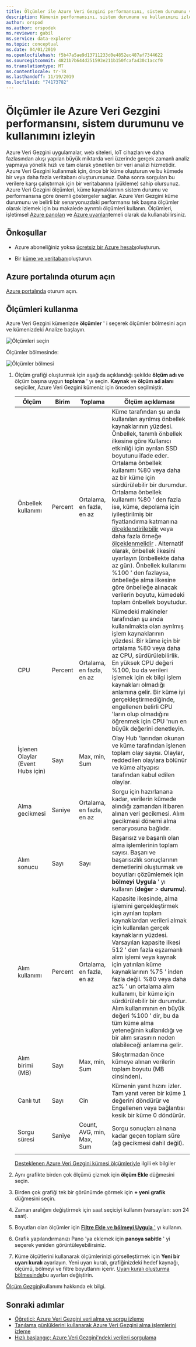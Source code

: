 ```yaml
---
title: Ölçümler ile Azure Veri Gezgini performansını, sistem durumunu ve kullanımını izleyin
description: Kümenin performansını, sistem durumunu ve kullanımını izlemek için Azure Veri Gezgini ölçümlerini nasıl kullanacağınızı öğrenin.
author: orspod
ms.author: orspodek
ms.reviewer: gabil
ms.service: data-explorer
ms.topic: conceptual
ms.date: 04/01/2019
ms.openlocfilehash: f5b47a5ae9d13711233d0e4852ec487af7344622
ms.sourcegitcommit: 4821b7b644d251593e211b150fcafa430c1accf0
ms.translationtype: MT
ms.contentlocale: tr-TR
ms.lasthandoff: 11/19/2019
ms.locfileid: "74173782"
---
```

# <a name="monitor-azure-data-explorer-performance-health-and-usage-with-metrics"></a>Ölçümler ile Azure Veri Gezgini performansını, sistem durumunu ve kullanımını izleyin

Azure Veri Gezgini uygulamalar, web siteleri, IoT cihazları ve daha fazlasından akışı yapılan büyük miktarda veri üzerinde gerçek zamanlı analiz yapmaya yönelik hızlı ve tam olarak yönetilen bir veri analizi hizmetidir. Azure Veri Gezgini kullanmak için, önce bir küme oluşturun ve bu kümede bir veya daha fazla veritabanı oluşturursunuz. Daha sonra sorguları bu verilere karşı çalıştırmak için bir veritabanına (yükleme) sahip olursunuz. Azure Veri Gezgini ölçümleri, küme kaynaklarının sistem durumu ve performansına göre önemli göstergeler sağlar. Azure Veri Gezgini küme durumunu ve belirli bir senaryonuzdaki performansı tek başına ölçümler olarak izlemek için bu makalede ayrıntılı ölçümleri kullanın. Ölçümleri, işletimsel [Azure panoları](/azure/azure-portal/azure-portal-dashboards) ve [Azure uyarıları](/azure/azure-monitor/platform/alerts-metric-overview)temeli olarak da kullanabilirsiniz.

## <a name="prerequisites"></a>Önkoşullar

* Azure aboneliğiniz yoksa [ücretsiz bir Azure hesabı](https://azure.microsoft.com/free/)oluşturun.

* Bir [küme ve veritabanı](create-cluster-database-portal.md)oluşturun.

## <a name="sign-in-to-the-azure-portal"></a>Azure portalında oturum açın

[Azure portalında](https://portal.azure.com/) oturum açın.

## <a name="using-metrics"></a>Ölçümleri kullanma

Azure Veri Gezgini kümenizde **ölçümler** ' i seçerek ölçümler bölmesini açın ve kümenizdeki Analize başlayın.

![Ölçümleri seçin](media/using-metrics/select-metrics.png)

Ölçümler bölmesinde:

![Ölçümler bölmesi](media/using-metrics/metrics-pane.png)

1. Ölçüm grafiği oluşturmak için aşağıda açıklandığı şekilde **ölçüm adı ve** ölçüm başına uygun **toplama** ' yı seçin. **Kaynak** ve **ölçüm ad alanı** seçiciler, Azure Veri Gezgini kümeniz için önceden seçilmiştir.

    **Ölçüm** | **Birim** | **Toplama** | **Ölçüm açıklaması**
    |---|---|---|---|
    | Önbellek kullanımı | Percent | Ortalama, en fazla, en az | Küme tarafından şu anda kullanılan ayrılmış önbellek kaynaklarının yüzdesi. Önbellek, tanımlı önbellek ilkesine göre Kullanıcı etkinliği için ayrılan SSD boyutunu ifade eder. Ortalama önbellek kullanımı %80 veya daha az bir küme için sürdürülebilir bir durumdur. Ortalama önbellek kullanımı %80 ' den fazla ise, küme, depolama için iyileştirilmiş bir fiyatlandırma katmanına [ölçeklendirilebilir](manage-cluster-vertical-scaling.md) veya daha fazla örneğe [ölçeklenmelidir](manage-cluster-horizontal-scaling.md) . Alternatif olarak, önbellek ilkesini uyarlayın (önbellekte daha az gün). Önbellek kullanımı %100 ' den fazlaysa, önbelleğe alma ilkesine göre önbelleğe alınacak verilerin boyutu, kümedeki toplam önbellek boyutudur. |
    | CPU | Percent | Ortalama, en fazla, en az | Kümedeki makineler tarafından şu anda kullanılmakta olan ayrılmış işlem kaynaklarının yüzdesi. Bir küme için bir ortalama %80 veya daha az CPU, sürdürülebilirlik. En yüksek CPU değeri %100, bu da verileri işlemek için ek bilgi işlem kaynakları olmadığı anlamına gelir. Bir küme iyi gerçekleştirmediğinde, engellenen belirli CPU 'ların olup olmadığını öğrenmek için CPU 'nun en büyük değerini denetleyin. |
    | İşlenen Olaylar (Event Hubs için) | Sayı | Max, min, Sum | Olay Hub 'larından okunan ve küme tarafından işlenen toplam olay sayısı. Olaylar, reddedilen olaylara bölünür ve küme altyapısı tarafından kabul edilen olaylar. |
    | Alma gecikmesi | Saniye | Ortalama, en fazla, en az | Sorgu için hazırlanana kadar, verilerin kümede alındığı zamandan itibaren alınan veri gecikmesi. Alım gecikmesi dönemi alma senaryosuna bağlıdır. |
    | Alım sonucu | Sayı | Sayı | Başarısız ve başarılı olan alma işlemlerinin toplam sayısı. Başarı ve başarısızlık sonuçlarının demetlerini oluşturmak ve boyutları çözümlemek için **bölmeyi Uygula** ' yı kullanın (**değer** > **durumu**).|
    | Alım kullanımı | Percent | Ortalama, en fazla, en az | Kapasite ilkesinde, alma işlemini gerçekleştirmek için ayrılan toplam kaynaklardan verileri almak için kullanılan gerçek kaynakların yüzdesi. Varsayılan kapasite ilkesi 512 ' den fazla eşzamanlı alım işlemi veya kaynak için yatırılan küme kaynaklarının %75 ' inden fazla değil. %80 veya daha az% ' un ortalama alım kullanımı, bir küme için sürdürülebilir bir durumdur. Alım kullanımının en büyük değeri %100 ' dir, bu da tüm küme alma yeteneğinin kullanıldığı ve bir alım sırasının neden olabileceği anlamına gelir. |
    | Alım birimi (MB) | Sayı | Max, min, Sum | Sıkıştırmadan önce kümeye alınan verilerin toplam boyutu (MB cinsinden). |
    | Canlı tut | Sayı | Cin | Kümenin yanıt hızını izler. Tam yanıt veren bir küme 1 değerini döndürür ve Engellenen veya bağlantısı kesik bir küme 0 döndürür. |
    | Sorgu süresi | Saniye | Count, AVG, min, Max, Sum | Sorgu sonuçları alınana kadar geçen toplam süre (ağ gecikmesi dahil değil). |
    | | | |

    [Desteklenen Azure Veri Gezgini kümesi ölçümleriyle](/azure/azure-monitor/platform/metrics-supported#microsoftkustoclusters) ilgili ek bilgiler

2. Aynı grafikte birden çok ölçümü çizmek için **ölçüm Ekle** düğmesini seçin.
3. Birden çok grafiği tek bir görünümde görmek için **+ yeni grafik** düğmesini seçin.
4. Zaman aralığını değiştirmek için saat seçiciyi kullanın (varsayılan: son 24 saat).
5. Boyutları olan ölçümler için [ **Filtre Ekle** ve **bölmeyi Uygula** '](/azure/azure-monitor/platform/metrics-getting-started#apply-dimension-filters-and-splitting) yı kullanın.
6. Grafik yapılandırmanızı Pano 'ya eklemek için **panoya sabitle** ' yi seçerek yeniden görüntüleyebilirsiniz.
7. Küme ölçütlerini kullanarak ölçümlerinizi görselleştirmek için **Yeni bir uyarı kuralı** ayarlayın. Yeni uyarı kuralı, grafiğinizdeki hedef kaynağı, ölçümü, bölmeyi ve filtre boyutlarını içerir. [Uyarı kuralı oluşturma bölmesinde](/azure/azure-monitor/platform/metrics-charts#create-alert-rules)bu ayarları değiştirin.

[Ölçüm Gezgini](/azure/azure-monitor/platform/metrics-getting-started)kullanımı hakkında ek bilgi.


## <a name="next-steps"></a>Sonraki adımlar

* [Öğretici: Azure Veri Gezgini veri alma ve sorgu izleme](/azure/data-explorer/ingest-data-no-code)
* [Tanılama günlüklerini kullanarak Azure Veri Gezgini alma işlemlerini izleme](/azure/data-explorer/using-diagnostic-logs)
* [Hızlı başlangıç: Azure Veri Gezgini'ndeki verileri sorgulama](web-query-data.md)
